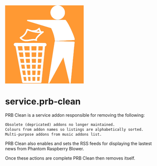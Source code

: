 ![PRB Clean logo](https://github.com/PhantomRaspberryBlower/repository.prb-entertainment-pack/blob/master/service.prb-clean/resources/icon.png)

service.prb-clean
=================

PRB Clean is a service addon responsible for removing the following:

    Obsolete (depricated) addons no longer maintained.
    Colours from addon names so listings are alphabetically sorted.
    Multi-purpose addons from music addons list.

PRB Clean also enables and sets the RSS feeds for displaying the lastest news from Phantom Raspberry Blower.

Once these actions are complete PRB Clean then removes itself.